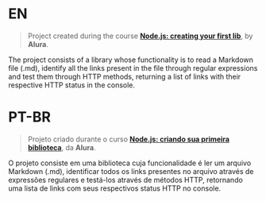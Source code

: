 # EN

> Project created during the course [**Node.js: creating your first lib**](https://cursos.alura.com.br/course/nodejs-criando-primeira-biblioteca), by **Alura**.

The project consists of a library whose functionality is to read a Markdown file (.md), identify all the links present in the file through regular expressions and test them through HTTP methods, returning a list of links with their respective HTTP status in the console.

# PT-BR

> Projeto criado durante o curso [**Node.js: criando sua primeira biblioteca**](https://cursos.alura.com.br/course/nodejs-criando-primeira-biblioteca), da **Alura**.

O projeto consiste em uma biblioteca cuja funcionalidade é ler um arquivo Markdown (.md), identificar todos os links presentes no arquivo através de expressões regulares e testá-los através de métodos HTTP, retornando uma lista de links com seus respectivos status HTTP no console.
